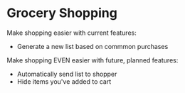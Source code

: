 Grocery Shopping
================

Make shopping easier with current features:

- Generate a new list based on commmon purchases

Make shopping EVEN easier with future, planned features:

- Automatically send list to shopper
- Hide items you've added to cart


